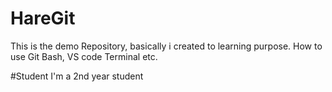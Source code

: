 # HareGit
This is the demo Repository, basically i created to learning purpose. How to use Git Bash, VS code Terminal etc.

#Student
I'm a 2nd year student